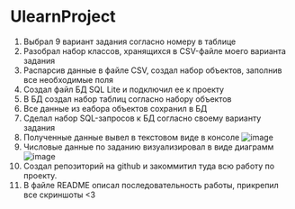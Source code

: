 # UlearnProject

1. Выбрал 9 вариант задания согласно номеру в таблице
2. Разобрал набор классов, хранящихся в CSV-файле моего варианта задания
3. Распарсив данные в файле CSV, создал набор объектов, заполнив все необходимые поля
4. Создал файл БД SQL Lite и подключил ее к проекту
5. В БД создал набор таблиц согласно набору объектов
6. Все данные из еабора объектов сохранил в БД
7. Сделал набор SQL-запросов к БД согласно своему варианту задания
8. Полученные данные вывел в текстовом виде в консоле
![image](https://user-images.githubusercontent.com/102156531/209650485-c6084315-f3e1-47d4-961b-07a67596a31e.png)
9. Числовые данные по заданию визуализировал в виде диаграмм
![image](https://user-images.githubusercontent.com/102156531/209650595-201acf1e-d5c6-4e98-b351-fef31a54ef84.png)
10. Создал репозиторий на github и закоммитил туда всю работу по проекту.
11. В файле README описал последовательность работы, прикрепил все скриншоты <3
